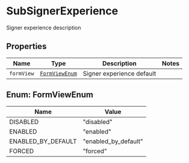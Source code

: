 

# SubSignerExperience

Signer experience description

## Properties

| Name | Type | Description | Notes |
|------------ | ------------- | ------------- | -------------|
| `formView` | [```FormViewEnum```](#FormViewEnum) |  Signer experience default  |  |



## Enum: FormViewEnum

| Name | Value |
---- | -----
| DISABLED | &quot;disabled&quot; |
| ENABLED | &quot;enabled&quot; |
| ENABLED_BY_DEFAULT | &quot;enabled_by_default&quot; |
| FORCED | &quot;forced&quot; |



